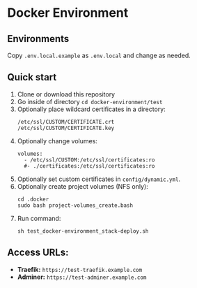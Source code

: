 # Docker Environment

## Environments

Copy `.env.local.example` as `.env.local` and change as needed.

## Quick start
1. Clone or download this repository
2. Go inside of directory `cd docker-environment/test`
3. Optionally place wildcard certificates in a directory:
    ```
    /etc/ssl/CUSTOM/CERTIFICATE.crt
    /etc/ssl/CUSTOM/CERTIFICATE.key
    ```
4. Optionally change volumes:
    ```
    volumes:
      - /etc/ssl/CUSTOM:/etc/ssl/certificates:ro
      #- ./certificates:/etc/ssl/certificates:ro
    ```
5. Optionally set custom certificates in `config/dynamic.yml`.
6. Optionally create project volumes (NFS only):
   ```
   cd .docker
   sudo bash project-volumes_create.bash
   ```
7. Run command:
    ```
    sh test_docker-environment_stack-deploy.sh
    ```

## Access URLs:
- **Traefik:** `https://test-traefik.example.com`
- **Adminer:** `https://test-adminer.example.com`
